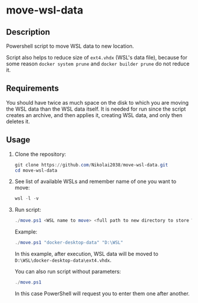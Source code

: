 # move-wsl-data

## Description

Powershell script to move WSL data to new location.

Script also helps to reduce size of `ext4.vhdx` (WSL's data file), because for some reason `docker system prune` and `docker builder prune` do not reduce it.

## Requirements

You should have twice as much space on the disk to which you are moving the WSL data than the WSL data itself. It is needed for run since the script creates an archive, and then applies it, creating WSL data, and only then deletes it.

## Usage

1. Clone the repository:

    ```powershell
    git clone https://github.com/Nikolai2038/move-wsl-data.git
    cd move-wsl-data
    ```

2. See list of available WSLs and remember name of one you want to move:

    ```powershell
    wsl -l -v
    ```

3. Run script:

    ```powershell
    ./move.ps1 <WSL name to move> <full path to new directory to store WSL folder>
    ```

    Example:

    ```powershell
    ./move.ps1 "docker-desktop-data" "D:\WSL"
    ```

    In this example, after execution, WSL data will be moved to `D:\WSL\docker-desktop-data\ext4.vhdx`.

    You can also run script without parameters:

    ```powershell
    ./move.ps1
    ```

    In this case PowerShell will request you to enter them one after another.
